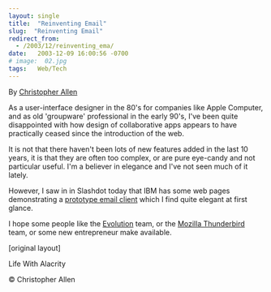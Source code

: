 ```yaml
---
layout: single
title:  "Reinventing Email"
slug:  "Reinventing Email"
redirect_from:
  - /2003/12/reinventing_ema/
date:   2003-12-09 16:00:56 -0700
# image:  02.jpg
tags:   Web/Tech
---
```


By [Christopher Allen](/lwa/about)

As a user-interface designer in the 80's for companies like Apple Computer, and as old 'groupware' professional in the early 90's, I've been quite disappointed with how design of collaborative apps appears to have practically ceased since the introduction of the web.

It is not that there haven't been lots of new features added in the last 10 years, it is that they are often too complex, or are pure eye-candy and not particular useful. I'm a believer in elegance and I've not seen much of it lately.

However, I saw in in Slashdot today that IBM has some web pages demonstrating a [prototype email client](http://www.research.ibm.com/remail/index.html) which I find quite elegant at first glance.

I hope some people like the [Evolution](http://www.gnome.org/projects/evolution/) team, or the [Mozilla Thunderbird](http://www.mozilla.org/products/thunderbird/) team, or some new entrepreneur make available.

[original layout]

Life With Alacrity

© Christopher Allen
